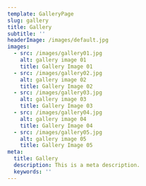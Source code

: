 ```yaml
---
template: GalleryPage
slug: gallery
title: Gallery
subtitle: ''
headerImage: /images/default.jpg
images:
  - src: /images/gallery01.jpg
    alt: gallery image 01
    title: Gallery Image 01
  - src: /images/gallery02.jpg
    alt: gallery image 02
    title: Gallery Image 02
  - src: /images/gallery03.jpg
    alt: gallery image 03
    title: Gallery Image 03
  - src: /images/gallery04.jpg
    alt: gallery image 04
    title: Gallery Image 04
  - src: /images/gallery05.jpg
    alt: gallery image 05
    title: Gallery Image 05
meta:
  title: Gallery
  description: This is a meta description.
  keywords: ''
---
```

